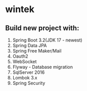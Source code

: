 # wintek

## Build new project with:
1. Spring Boot 3.2(JDK 17 - newest)
2. Spring Data JPA
3. Spring Free Maker/Mail
4. Oauth2
5. WebSocket
6. Flyway - Database migration
7. SqlServer 2016
8. Lombok 3.x
9. Spring Security
